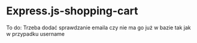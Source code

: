 # Express.js-shopping-cart

To do: Trzeba dodać sprawdzanie emaila czy nie ma go już w bazie tak jak w przypadku username
